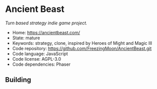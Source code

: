 # Ancient Beast

_Turn based strategy indie game project._

- Home: https://ancientbeast.com/
- State: mature
- Keywords: strategy, clone, inspired by Heroes of Might and Magic III
- Code repository: https://github.com/FreezingMoon/AncientBeast.git
- Code language: JavaScript
- Code license: AGPL-3.0
- Code dependencies: Phaser

## Building
